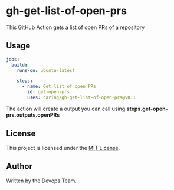 # gh-get-list-of-open-prs

This GitHub Action gets a list of open PRs of a repository

## Usage

```yaml
jobs:
  build:
    runs-on: ubuntu-latest

    steps:
      - name: Get list of open PRs
        id: get-open-prs
        uses: caring/gh-get-list-of-open-prs@v0.1
```

The action will create a output you can call using **steps.get-open-prs.outputs.openPRs**  

## License

This project is licensed under the [MIT License](LICENSE).

## Author

Written by the Devops Team.
